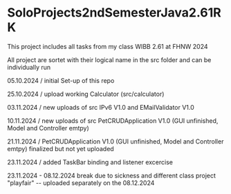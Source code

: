 # SoloProjects2ndSemesterJava2.61RK
This project includes all tasks from my class WIBB 2.61 at FHNW 2024 

All project are sortet with their logical name in the src folder and can be individually run

05.10.2024 / initial Set-up of this repo

25.10.2024 / upload working Calculator (src/calculator)

03.11.2024 / new uploads of src IPv6 V1.0 and EMailValidator V1.0

10.11.2024 / new uploads of src PetCRUDApplication V1.0 (GUI unfinished, Model and Controller emtpy)

21.11.2024 / PetCRUDApplication V1.0 (GUI unfinished, Model and Controller emtpy) finalized but not yet uploaded

23.11.2024 / added TaskBar binding and listener excercise

23.11.2024 - 08.12.2024 break due to sickness and different class project "playfair" -- uploaded separately on the 08.12.2024




